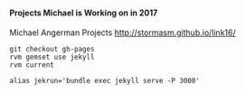 #### Projects Michael is Working on in 2017

Michael Angerman Projects
http://stormasm.github.io/link16/

```
git checkout gh-pages
rvm gemset use jekyll
rvm current

alias jekrun='bundle exec jekyll serve -P 3000'
```
